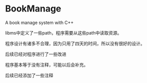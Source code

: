 # BookManage
A book manage system with C++

libms中定义了一些path，程序需要从这些path中读取资源。


程序设计有诸多不合理，因为只用了四天的时间，所以没有很好的设计。

后续已经对程序进行了一些改进

程序基本等于没有注释，可能以后会补充。

后续已经添加了一些注释


